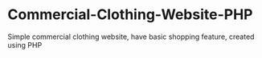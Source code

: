 # Commercial-Clothing-Website-PHP
Simple commercial clothing website, have basic shopping feature, created using PHP
